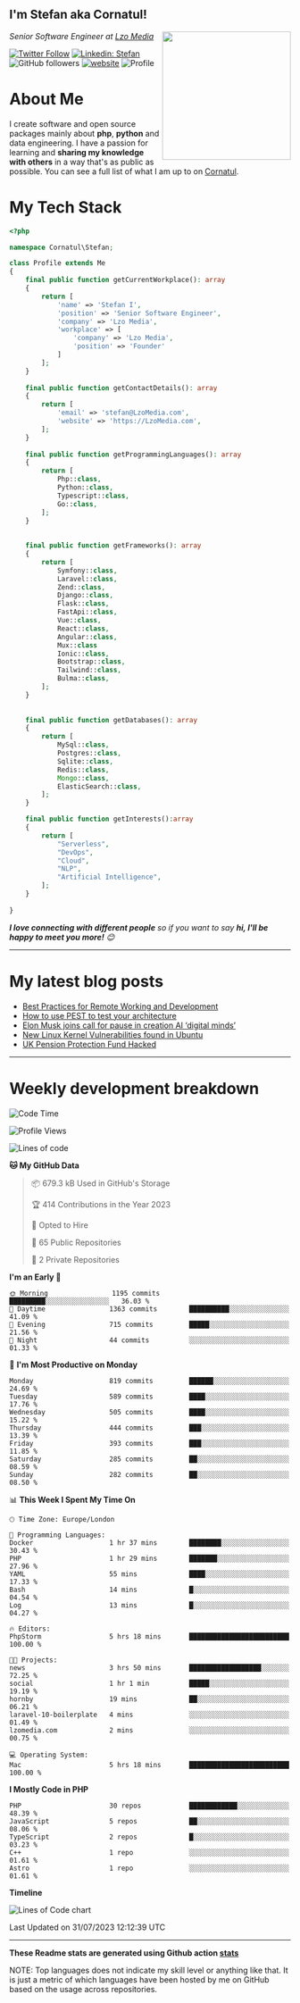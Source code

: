 <h2>I'm Stefan aka Cornatul! </h2>
<img align='right' src="https://i.giphy.com/media/YePKU8cVoIF3afvi8s/giphy.webp" width="230">
<p><em>Senior Software Engineer at <a href="https:/lzomedia.com/">Lzo Media
</a>
</em></p>

[![Twitter Follow](https://img.shields.io/twitter/follow/cornatul?label=Follow)](https://twitter.com/intent/follow?screen_name=cornatul)
[![Linkedin: Stefan](https://img.shields.io/badge/cornatul-blue?style=flat-square&logo=Linkedin&logoColor=white&link=https://www.linkedin.com/in/cornatul/)](https://www.linkedin.com/in/cornatul/)
![GitHub followers](https://img.shields.io/github/followers/cornatul?label=Follow&style=social)
[![website](https://img.shields.io/badge/Website-46a2f1.svg?&style=flat-square&logo=Google-Chrome&logoColor=white&link=https://cornatul.com/)](https://cornatul.com/)
![Profile](https://visitor-badge.glitch.me/badge?page_id=cornatul.cornatul)



# About Me
I create software and open source packages mainly about **php**, **python** and data engineering. 
I have a passion for learning and **sharing my knowledge with others** in a way that's as public as possible. 
You can see a full list of what I am up to on [Cornatul](https://lzomedia.com).


# My Tech Stack

```php
<?php

namespace Cornatul\Stefan;

class Profile extends Me
{
    final public function getCurrentWorkplace(): array
    {
        return [
            'name' => 'Stefan I',
            'position' => 'Senior Software Engineer',
            'company' => 'Lzo Media',
            'workplace' => [
                'company' => 'Lzo Media',
                'position' => 'Founder'         
            ]
        ];
    }
    
    final public function getContactDetails(): array
    {
        return [
            'email' => 'stefan@LzoMedia.com',
            'website' => 'https://LzoMedia.com',
        ];
    }
    
    final public function getProgrammingLanguages(): array
    {
        return [
            Php::class,
            Python::class,
            Typescript::class,
            Go::class,
        ];
    }
    
    
    final public function getFrameworks(): array
    {
        return [
            Symfony::class,
            Laravel::class,
            Zend::class,
            Django::class,
            Flask::class,
            FastApi::class,
            Vue::class,
            React::class,
            Angular::class,
            Mux::class
            Ionic::class,
            Bootstrap::class,
            Tailwind::class,
            Bulma::class,
        ];
    }
    
    
    final public function getDatabases(): array
    {
        return [
            MySql::class,
            Postgres::class,
            Sqlite::class,
            Redis::class,
            Mongo::class,
            ElasticSearch::class,
        ];
    }

    final public function getInterests():array
    {
        return [
            "Serverless",
            "DevOps",
            "Cloud",
            "NLP",
            "Artificial Intelligence",
        ];
    }
   
}
```
 <em><b>I love connecting with different people</b> so if you want to say <b>hi, I'll be happy to meet you more!</b> 😊</em>

---
# My latest blog posts
<!-- BLOG-POST-LIST:START -->
- [Best Practices for Remote Working and Development](https://lzomedia.com/best-practices-for-remote-working-and-development/)
- [How to use PEST to test your architecture](https://lzomedia.com/how-to-use-pest-to-test-your-architecture/)
- [Elon Musk joins call for pause in creation  AI ‘digital minds’](https://lzomedia.com/elon-musk-joins-call-for-pause-in-creation-ai-digital-minds/)
- [New Linux Kernel Vulnerabilities found in Ubuntu](https://lzomedia.com/linux-kernel-vulnerabilities-in-ubuntu/)
- [UK Pension Protection Fund Hacked](https://lzomedia.com/uk-pension-protection-fund-hacked/)
<!-- BLOG-POST-LIST:END -->

---
# Weekly development breakdown
<!--START_SECTION:waka-->
![Code Time](http://img.shields.io/badge/Code%20Time-229%20hrs%2035%20mins-blue)

![Profile Views](http://img.shields.io/badge/Profile%20Views-0-blue)

![Lines of code](https://img.shields.io/badge/From%20Hello%20World%20I%27ve%20Written-17.2%20million%20lines%20of%20code-blue)

**🐱 My GitHub Data** 

> 📦 679.3 kB Used in GitHub's Storage 
 > 
> 🏆 414 Contributions in the Year 2023
 > 
> 💼 Opted to Hire
 > 
> 📜 65 Public Repositories 
 > 
> 🔑 2 Private Repositories 
 > 
**I'm an Early 🐤** 

```text
🌞 Morning                1195 commits        █████████░░░░░░░░░░░░░░░░   36.03 % 
🌆 Daytime                1363 commits        ██████████░░░░░░░░░░░░░░░   41.09 % 
🌃 Evening                715 commits         █████░░░░░░░░░░░░░░░░░░░░   21.56 % 
🌙 Night                  44 commits          ░░░░░░░░░░░░░░░░░░░░░░░░░   01.33 % 
```
📅 **I'm Most Productive on Monday** 

```text
Monday                   819 commits         ██████░░░░░░░░░░░░░░░░░░░   24.69 % 
Tuesday                  589 commits         ████░░░░░░░░░░░░░░░░░░░░░   17.76 % 
Wednesday                505 commits         ████░░░░░░░░░░░░░░░░░░░░░   15.22 % 
Thursday                 444 commits         ███░░░░░░░░░░░░░░░░░░░░░░   13.39 % 
Friday                   393 commits         ███░░░░░░░░░░░░░░░░░░░░░░   11.85 % 
Saturday                 285 commits         ██░░░░░░░░░░░░░░░░░░░░░░░   08.59 % 
Sunday                   282 commits         ██░░░░░░░░░░░░░░░░░░░░░░░   08.50 % 
```


📊 **This Week I Spent My Time On** 

```text
🕑︎ Time Zone: Europe/London

💬 Programming Languages: 
Docker                   1 hr 37 mins        ████████░░░░░░░░░░░░░░░░░   30.43 % 
PHP                      1 hr 29 mins        ███████░░░░░░░░░░░░░░░░░░   27.96 % 
YAML                     55 mins             ████░░░░░░░░░░░░░░░░░░░░░   17.33 % 
Bash                     14 mins             █░░░░░░░░░░░░░░░░░░░░░░░░   04.54 % 
Log                      13 mins             █░░░░░░░░░░░░░░░░░░░░░░░░   04.27 % 

🔥 Editors: 
PhpStorm                 5 hrs 18 mins       █████████████████████████   100.00 % 

🐱‍💻 Projects: 
news                     3 hrs 50 mins       ██████████████████░░░░░░░   72.25 % 
social                   1 hr 1 min          █████░░░░░░░░░░░░░░░░░░░░   19.19 % 
hornby                   19 mins             ██░░░░░░░░░░░░░░░░░░░░░░░   06.21 % 
laravel-10-boilerplate   4 mins              ░░░░░░░░░░░░░░░░░░░░░░░░░   01.49 % 
lzomedia.com             2 mins              ░░░░░░░░░░░░░░░░░░░░░░░░░   00.75 % 

💻 Operating System: 
Mac                      5 hrs 18 mins       █████████████████████████   100.00 % 
```

**I Mostly Code in PHP** 

```text
PHP                      30 repos            ████████████░░░░░░░░░░░░░   48.39 % 
JavaScript               5 repos             ██░░░░░░░░░░░░░░░░░░░░░░░   08.06 % 
TypeScript               2 repos             █░░░░░░░░░░░░░░░░░░░░░░░░   03.23 % 
C++                      1 repo              ░░░░░░░░░░░░░░░░░░░░░░░░░   01.61 % 
Astro                    1 repo              ░░░░░░░░░░░░░░░░░░░░░░░░░   01.61 % 
```



**Timeline**

![Lines of Code chart](https://raw.githubusercontent.com/Cornatul/Cornatul/master/assets/bar_graph.png)


 Last Updated on 31/07/2023 12:12:39 UTC
<!--END_SECTION:waka-->


---


**These Readme stats are generated using Github action [stats](https://github.com/cornatul/stats)**

NOTE: Top languages does not indicate my skill level or anything like that. 
It is just a metric of which languages have been hosted by me on GitHub based on the usage across repositories. 
